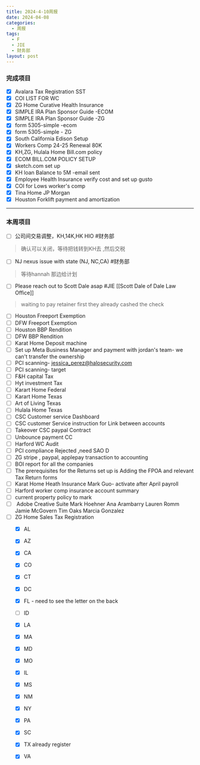 ```yaml
---
title: 2024-4-10周报
date: 2024-04-08
categories:
  - 周报
tags:
  - F
  - JIE
  - 财务部
layout: post
---
```


### 完成项目  
- [x] Avalara Tax Registration SST
- [x] COI LIST FOR WC
- [x] ZG Home Curative Health Insurance
- [x] SIMPLE IRA Plan Sponsor Guide -ECOM
- [x] SIMPLE IRA Plan Sponsor Guide -ZG
- [x] form 5305-simple  -ecom
- [x] form 5305-simple - ZG
- [x] South California Edison Setup
- [x] Workers Comp 24-25 Renewal 80K
- [x] KH,ZG, Hulala Home Bill.com policy
- [x] ECOM BILL.COM POLICY SETUP
- [x] sketch.com set up 
- [x] KH loan Balance to 5M -email sent
- [x] Employee Health Insurance verify cost and set up gusto
- [x] COI for Lows worker's comp 
- [x] Tina Home JP Morgan
- [x] Houston Forklift payment and amortization

---
### 本周项目

- [ ] 公司间交易调整，KH,14K,HK HIO #财务部 
> 确认可以关闭，等待把钱转到KH去 ,然后交税
- [ ] NJ nexus issue with state (NJ, NC,CA)  #财务部 
> 等待hannah 那边给计划  
- [ ] Please reach out to Scott Dale asap #JIE    [[Scott Dale of Dale Law Office]]    
> waiting to pay retainer first
> they already cashed the check
- [ ] Houston Freeport Exemption
- [ ] DFW Freeport Exemption
- [ ] Houston BBP Rendition
- [ ] DFW BBP Rendition
- [ ] Karat Home Deposit machine
- [ ] Set up Meta Business Manager and payment with jordan's team- we can't transfer the ownership 
- [ ] PCI scanning- jessica_perez@halosecurity.com
- [ ] PCI scanning- target
- [ ] F&H capital Tax
- [ ] Hyt investment Tax
- [ ] Karart Home Federal 
- [ ] Karart Home Texas 
- [ ] Art of Living Texas
- [ ] Hulala Home Texas
- [ ] CSC Customer service Dashboard
- [ ] CSC customer Service instruction for Link between accounts
- [ ] Takeover CSC paypal Contract
- [ ] Unbounce payment CC
- [ ] Harford WC Audit
- [ ] PCI compliance Rejected ,need SAO D
- [ ] ZG stripe , paypal, applepay transaction to accounting
- [ ] BOI report for all the companies
- [ ] The prerequisites for the Returns set up is Adding the FPOA and relevant Tax Return forms
- [ ]  Karat Home Heath Insurance Mark Guo- activate after April payroll
- [ ] Harford worker comp insurance account summary
- [ ] current property policy to mark
- [ ]  Adobe Creative Suite
		Mark Hoehner
		Ana Arambarry
		Lauren Romm
		Jamie McGovern
		Tim Oaks
		Marcia Gonzalez
- [ ] ZG Home Sales Tax Registration
	- [x] AL
	- [x] AZ
	- [x] CA
	- [x] CO
	- [x] CT
	- [x] DC
	- [x] FL - need to see the letter on the back
	- [ ] ID
	- [x] LA
	- [x] MA
	- [x] MD
	- [x] MO
	- [x] IL
	- [x] MS
	- [x] NM
	- [x] NY
	- [x] PA
	- [x] SC
	- [x] TX already register
	- [x] VA

















































































































































































































































